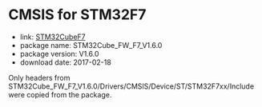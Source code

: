 CMSIS for STM32F7
=================

- link: [STM32CubeF7](http://www.st.com/stm32cubef7-pr)
- package name: STM32Cube_FW_F7_V1.6.0
- package version: V1.6.0
- download date: 2017-02-18

Only headers from STM32Cube_FW_F7_V1.6.0/Drivers/CMSIS/Device/ST/STM32F7xx/Include were copied from the package.
